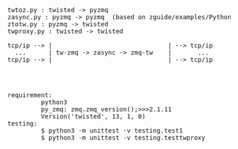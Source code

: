 <pre>
twtoz.py : twisted -> pyzmq
zasync.py : pyzmq -> pyzmq  (based on zguide/examples/Python/asyncsrv.py)
ztotw.py : pyzmq -> twisted
twproxy.py : twisted -> twisted

tcp/ip --> |                               | --> tcp/ip
  ...      | tw-zmq -> zasync -> zmq-tw    |       ...
tcp/ip --> |                               | --> tcp/ip




requirement:
         python3
         py_zmq: zmq.zmq_version();>>>2.1.11
         Version('twisted', 13, 1, 0) 
testing:
         $ python3 -m unittest -v testing.test1
         $ python3 -m unittest -v testing.testtwproxy

</pre>
